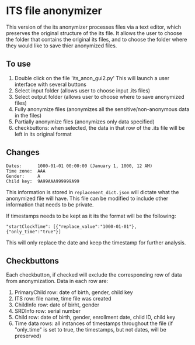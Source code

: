 # ITS file anonymizer
This version of the its anonymizer processes files via a text editor, which preserves the original structure of the its file.
It allows the user to choose the folder that contains the original its files, and to choose the folder where they would like to save thier anonymized files.

## To use

1. Double click on the file 'its_anon_gui2.py' This will launch a user interface with several buttons
2. Select input folder (allows user to choose input .its files)
3. Select output folder (allows user to choose where to save anonymized files)
4. Fully anonymize files (anonymizes all the sensitive/non-anonymous data in the files)
5. Partially anonymize files (anonymizes only data specified)
6. checkbuttons: when selected, the data in that row of the .its file will be left in its original format

## Changes

    Dates:		1000-01-01 00:00:00 (January 1, 1000, 12 AM)
    Time zone: 	AAA
    Gender: 	A
    Child key: 	9A99AAA999999A99

This information is stored in `replacement_dict.json` will dictate what the anonymized file will have. This file can be modified to include other information that needs to be private.

If timestamps needs to be kept as it its the format will be the following:

	"startClockTime": [{"replace_value":"1000-01-01"},{"only_time":"true"}]

This will only replace the date and keep the timestamp for further analysis.

## Checkbuttons

Each checkbutton, if checked will exclude the corresponding row of data from anonymization. Data in each row are:

1. PrimaryChild row: date of birth, gender, child key
2. ITS row: file name, time file was created
3. ChildInfo row: date of birht, gender
4. SRDInfo row: serial number
5. Child row: date of birth, gender, enrollment date, child ID, child key
6. Time data rows: all instances of timestamps throughout the file (if "only_time" is set to true, the timestamps, but not dates, will be preserved)